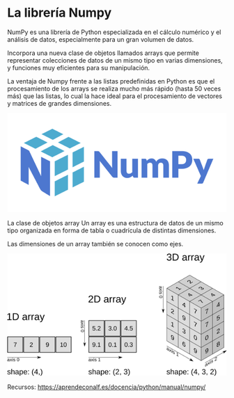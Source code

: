 # La librería Numpy

NumPy es una librería de Python especializada en el cálculo numérico y el análisis de datos, especialmente para un gran volumen de datos.

Incorpora una nueva clase de objetos llamados arrays que permite representar colecciones de datos de un mismo tipo en varias dimensiones, y funciones muy eficientes para su manipulación.

La ventaja de Numpy frente a las listas predefinidas en Python es que el procesamiento de los arrays se realiza mucho más rápido (hasta 50 veces más) que las listas, lo cual la hace ideal para el procesamiento de vectores y matrices de grandes dimensiones.

<img src="numpy-logo.png" alt="My cool logo"/>

La clase de objetos array
Un array es una estructura de datos de un mismo tipo organizada en forma de tabla o cuadrícula de distintas dimensiones.

Las dimensiones de un array también se conocen como ejes.

<img src="arrays.png" alt="My cool logo"/>

Recursos: https://aprendeconalf.es/docencia/python/manual/numpy/
